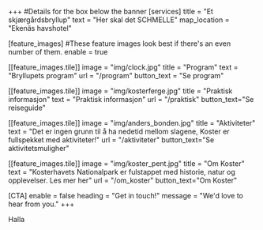 +++
#Details for the box below the banner
[services]
  title = "Et skjærgårdsbryllup"
  text = "Her skal det SCHMELLE"
  map_location = "Ekenäs havshotel"



[feature_images]
#These feature images look best if there's an even number of them.
  enable = true

  [[feature_images.tile]]
    image = "img/clock.jpg"
    title = "Program"
    text = "Bryllupets program"
    url = "/program"
    button_text = "Se program"

  [[feature_images.tile]]
    image = "img/kosterferge.jpg"
    title = "Praktisk informasjon"
    text = "Praktisk informasjon"
    url = "/praktisk"
    button_text="Se reiseguide"

  [[feature_images.tile]]
    image = "img/anders_bonden.jpg"
    title = "Aktiviteter"
    text = "Det er ingen grunn til å ha nedetid mellom slagene, Koster er fullspekket med aktiviteter!"
    url = "/aktiviteter"
    button_text="Se aktivitetsmuligher"

  [[feature_images.tile]]
    image = "img/koster_pent.jpg"
    title = "Om Koster"
    text = "Kosterhavets Nationalpark er fulstappet med historie, natur og opplevelser. Les mer her"
    url = "/om_koster"
    button_text="Om Koster"


[CTA]
  enable = false
  heading = "Get in touch!"
  message = "We'd love to hear from you."
+++


Halla
